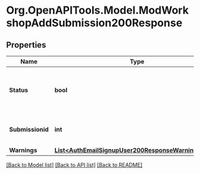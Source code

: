 # Org.OpenAPITools.Model.ModWorkshopAddSubmission200Response

## Properties

Name | Type | Description | Notes
------------ | ------------- | ------------- | -------------
**Status** | **bool** | True if the submission was created false otherwise. | [default to null]
**Submissionid** | **int** | New workshop submission id. | [optional] [default to null]
**Warnings** | [**List&lt;AuthEmailSignupUser200ResponseWarningsInner&gt;**](AuthEmailSignupUser200ResponseWarningsInner.md) |  | [optional] 

[[Back to Model list]](../README.md#documentation-for-models) [[Back to API list]](../README.md#documentation-for-api-endpoints) [[Back to README]](../README.md)

